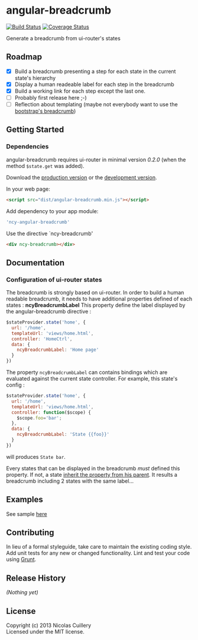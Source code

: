 # angular-breadcrumb
[![Build Status](https://travis-ci.org/ncuillery/angular-breadcrumb.png)](https://travis-ci.org/ncuillery/angular-breadcrumb) [![Coverage Status](https://coveralls.io/repos/ncuillery/angular-breadcrumb/badge.png)](https://coveralls.io/r/ncuillery/angular-breadcrumb)

Generate a breadcrumb from ui-router's states

## Roadmap
- [x] Build a breadcrumb presenting a step for each state in the current state's hierarchy
- [x] Display a human readeable label for each step in the breadcrumb
- [x] Build a working link for each step except the last one.
- [ ] Probably first release here ;-)
- [ ] Reflection about templating (maybe not everybody want to use the [bootstrap's breadcrumb](http://getbootstrap.com/components/#breadcrumbs))

## Getting Started
### Dependencies
angular-breadcrumb requires ui-router in minimal version *0.2.0* (when the method `$state.get` was added).

Download the [production version][min] or the [development version][max].

[min]: https://raw.github.com/ncuillery/angular-breadcrumb/master/dist/angular-breadcrumb.min.js
[max]: https://raw.github.com/ncuillery/angular-breadcrumb/master/dist/angular-breadcrumb.js

In your web page:

```html
<script src="dist/angular-breadcrumb.min.js"></script>
```

Add dependency to your app module:
```js
'ncy-angular-breadcrumb'
```

Use the directive `ncy-breadcrumb'
```html
<div ncy-breadcrumb></div>
```

## Documentation
### Configuration of ui-router states
The breadcrumb is strongly based on ui-router. In order to build a human readable breadcrumb, it needs to have additional properties defined of each states :
**ncyBreadcrumbLabel**
This property define the label displayed by the angular-breadcrumb directive :
```js
$stateProvider.state('home', {
  url: '/home',
  templateUrl: 'views/home.html',
  controller: 'HomeCtrl',
  data: {
    ncyBreadcrumbLabel: 'Home page'
  }
})
```
The property `ncyBreadcrumbLabel` can contains bindings which are evaluated against the current state controller. For example, this state's config :
```js
$stateProvider.state('home', {
  url: '/home',
  templateUrl: 'views/home.html',
  controller: function($scope) {
    $scope.foo='bar';
  },
  data: {
    ncyBreadcrumbLabel: 'State {{foo}}'
  }
})
```
will produces `State bar`. 

Every states that can be displayed in the breadcrumb *must* defined this property. If not, a state [inherit the property from his parent](https://github.com/angular-ui/ui-router/wiki/Nested-States-%26-Nested-Views#inherited-custom-data). It results a breadcrumb including 2 states with the same label...

## Examples
See sample [here](http://ncuillery.github.io/angular-breadcrumb/sample/)

## Contributing
In lieu of a formal styleguide, take care to maintain the existing coding style. Add unit tests for any new or changed functionality. Lint and test your code using [Grunt](http://gruntjs.com/).

## Release History
_(Nothing yet)_

## License
Copyright (c) 2013 Nicolas Cuillery  
Licensed under the MIT license.
